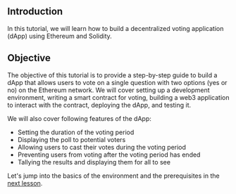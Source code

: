 ## Introduction
In this tutorial, we will learn how to build a decentralized voting application (dApp) using Ethereum and Solidity.

## Objective
The objective of this tutorial is to provide a step-by-step guide to build a dApp that allows users to vote on a single question with two options (yes or no) on the Ethereum network. We will cover setting up a development environment, writing a smart contract for voting, building a web3 application to interact with the contract, deploying the dApp, and testing it. 

We will also cover following features of the dApp:
- Setting the duration of the voting period
- Displaying the poll to potential voters
- Allowing users to cast their votes during the voting period
- Preventing users from voting after the voting period has ended
- Tallying the results and displaying them for all to see

Let's jump into the basics of the environment and the prerequisites in the [next lesson](https://github.com/shakeelzafar3/Voting-dApp-using-Ethereum-and-Solidity/blob/main/2%20-%20About%20the%20tutorial.md). 
